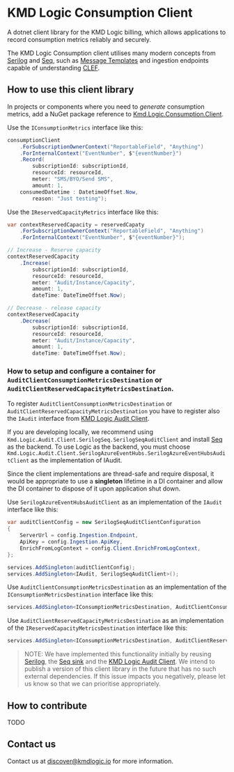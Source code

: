 # KMD Logic Consumption Client

A dotnet client library for the KMD Logic billing, which allows applications to record consumption metrics reliably and securely.

The KMD Logic Consumption client utilises many modern concepts from [Serilog](https://serilog.net/) and [Seq](https://getseq.net/), such as [Message Templates](https://messagetemplates.org/) and ingestion endpoints capable of understanding [CLEF](https://docs.getseq.net/docs/posting-raw-events).

## How to use this client library

In projects or components where you need to *generate* consumption metrics, add a NuGet package reference to [Kmd.Logic.Consumption.Client](https://www.nuget.org/packages/Kmd.Logic.Consumption.Client).
 
Use the `IConsumptionMetrics` interface like this:

```c#
consumptionClient
    .ForSubscriptionOwnerContext("ReportableField", "Anything")
    .ForInternalContext("EventNumber", $"{eventNumber}")
    .Record(
        subscriptionId: subscriptionId,
        resourceId: resourceId,
        meter: "SMS/BYO/Send SMS",
        amount: 1,
	consumedDatetime : DatetimeOffset.Now,
        reason: "Just testing");
```

Use the `IReservedCapacityMetrics` interface like this:

```c#
var contextReservedCapacity = reservedCapaty
    .ForSubscriptionOwnerContext("ReportableField", "Anything")
    .ForInternalContext("EventNumber", $"{eventNumber}");

// Increase - Reserve capacity
contextReservedCapacity
    .Increase(
        subscriptionId: subscriptionId,
        resourceId: resourceId,
        meter: "Audit/Instance/Capacity",
        amount: 1,
        dateTime: DateTimeOffset.Now);

// Decrease - release capacity
contextReservedCapacity
    .Decrease(
        subscriptionId: subscriptionId,
        resourceId: resourceId,
        meter: "Audit/Instance/Capacity",
        amount: 1,
        dateTime: DateTimeOffset.Now);
```

### How to setup and configure a container for `AuditClientConsumptionMetricsDestination` or `AuditClientReservedCapacityMetricsDestination`.
To register `AuditClientConsumptionMetricsDestination` or `AuditClientReservedCapacityMetricsDestination` you have to register also the `IAudit` interface from [KMD Logic Audit Client](https://github.com/kmdlogic/kmd-logic-audit-client). 

If you are developing locally, we recommend using `Kmd.Logic.Audit.Client.SerilogSeq.SerilogSeqAuditClient` and install [Seq](https://datalust.co/seq) as the backend. To use Logic as the backend, you must choose `Kmd.Logic.Audit.Client.SerilogAzureEventHubs.SerilogAzureEventHubsAuditClient` as the implementation of IAudit.

Since the client implementations are thread-safe and require disposal, it would be appropriate to use a **singleton** lifetime in a DI container and allow the DI container to dispose of it upon application shut down.

Use `SerilogAzureEventHubsAuditClient` as an implementation of the `IAudit` interface like this:
```c#
var auditClientConfig = new SerilogSeqAuditClientConfiguration
{
    ServerUrl = config.Ingestion.Endpoint,
    ApiKey = config.Ingestion.ApiKey,
    EnrichFromLogContext = config.Client.EnrichFromLogContext,
};

services.AddSingleton(auditClientConfig);
services.AddSingleton<IAudit, SerilogSeqAuditClient>();
```
Use `AuditClientConsumptionMetricsDestination` as an implementation of the `IConsumptionMetricsDestination` interface like this:
```c#
services.AddSingleton<IConsumptionMetricsDestination, AuditClientConsumptionMetricsDestination>();
```
Use `AuditClientReservedCapacityMetricsDestination` as an implementation of the `IReservedCapacityMetricsDestination` interface like this:
```c#
services.AddSingleton<IConsumptionMetricsDestination, AuditClientReservedCapacityMetricsDestination>();
```

> NOTE: We have implemented this functionality initially by reusing [Serilog](https://github.com/serilog/serilog), the [Seq sink](https://github.com/serilog/serilog-sinks-seq) and the [KMD Logic Audit Client](https://github.com/kmdlogic/kmd-logic-audit-client). We intend to publish a version of this client library in the future that has no such external dependencies. If this issue impacts you negatively, please let us know so that we can prioritise appropriately.

## How to contribute

TODO

## Contact us

Contact us at discover@kmdlogic.io for more information.
